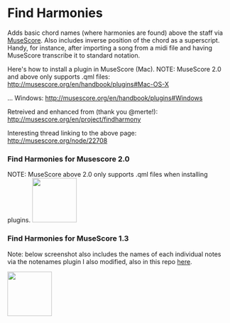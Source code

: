 <h1>Find Harmonies</h1>

Adds basic chord names (where harmonies are found) above the staff via [MuseScore](http://musescore.org/). Also includes inverse position of the chord as a superscript. Handy, for instance, after importing a song from a midi file and having MuseScore transcribe it to standard notation.

Here's how to install a plugin in MuseScore (Mac). NOTE: MuseScore 2.0 and above only supports .qml files:
http://musescore.org/en/handbook/plugins#Mac-OS-X

... Windows:
http://musescore.org/en/handbook/plugins#Windows

Retreived and enhanced from (thank you @merte!):
http://musescore.org/en/project/findharmony

Interesting thread linking to the above page:
http://musescore.org/node/22708

<h3>Find Harmonies for Musescore 2.0</h3>

NOTE: MuseScore above 2.0 only supports .qml files when installing plugins.
<img height="100px" src="http://content.screencast.com/users/andresn/folders/Jing/media/db7e6194-6ae2-44c8-9add-2269e4894e62/00000140.png"/>

<h3>Find Harmonies for MuseScore 1.3</h3>

Note: below screenshot also includes the names of each individual notes via the notenames plugin I also modified, also in this repo [here](https://github.com/andresn/standard-notation-experiments/edit/master/MuseScore/plugins/notenames/).

<img height="100px" src="http://content.screencast.com/users/andresn/folders/Jing/media/d9386ccb-ab09-4460-9c70-9f3099e17ce5/00000138.png"/>


